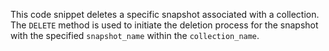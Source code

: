 This code snippet deletes a specific snapshot associated with a collection. The `DELETE` method is used to initiate the deletion process for the snapshot with the specified `snapshot_name` within the `collection_name`.